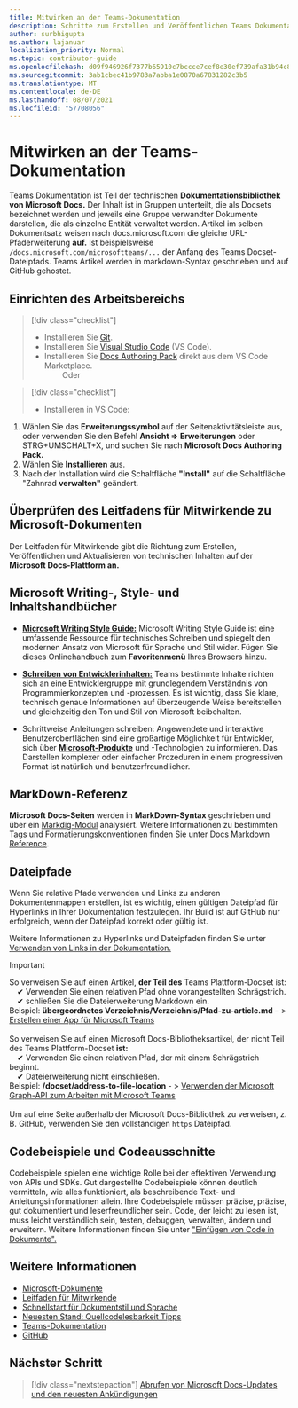 ```yaml
---
title: Mitwirken an der Teams-Dokumentation
description: Schritte zum Erstellen und Veröffentlichen Teams Dokumentation
author: surbhigupta
ms.author: lajanuar
localization_priority: Normal
ms.topic: contributor-guide
ms.openlocfilehash: d09f946926f7377b65910c7bccce7cef8e30ef739afa31b94c83354cffbd7c27
ms.sourcegitcommit: 3ab1cbec41b9783a7abba1e0870a67831282c3b5
ms.translationtype: MT
ms.contentlocale: de-DE
ms.lasthandoff: 08/07/2021
ms.locfileid: "57708056"
---
```

# <a name="contribute-to-teams-documentation"></a>Mitwirken an der Teams-Dokumentation

Teams Dokumentation ist Teil der technischen **Dokumentationsbibliothek von Microsoft Docs.** Der Inhalt ist in Gruppen unterteilt, die als Docsets bezeichnet werden und jeweils eine Gruppe verwandter Dokumente darstellen, die als einzelne Entität verwaltet werden. Artikel im selben Dokumentsatz weisen nach docs.microsoft.com die gleiche URL-Pfaderweiterung **auf.** Ist beispielsweise `/docs.microsoft.com/microsoftteams/...` der Anfang des Teams Docset-Dateipfads. Teams Artikel werden in markdown-Syntax geschrieben und auf GitHub gehostet.

## <a name="set-up-your-workspace"></a>Einrichten des Arbeitsbereichs

> [!div class="checklist"]
>
> * Installieren Sie [Git](https://git-scm.com/book/en/v2/Getting-Started-Installing-Git).
> * Installieren Sie [Visual Studio Code](https://code.visualstudio.com/) (VS Code).
> * Installieren Sie [Docs Authoring Pack](https://marketplace.visualstudio.com/items?itemName=docsmsft.docs-authoring-pack) direkt aus dem VS Code Marketplace.
<br>&emsp;&emsp; Oder

> [!div class="checklist"]
>
> * Installieren in VS Code:

   1. Wählen Sie das **Erweiterungssymbol** auf der Seitenaktivitätsleiste aus, oder verwenden Sie den Befehl **Ansicht => Erweiterungen** oder STRG+UMSCHALT+X, und suchen Sie nach **Microsoft Docs Authoring Pack.**
   1. Wählen Sie **Installieren** aus.
   1. Nach der Installation wird die Schaltfläche **"Install"** auf die Schaltfläche "Zahnrad **verwalten"** geändert.

## <a name="review-the-microsoft-docs-contributors-guide"></a>Überprüfen des Leitfadens für Mitwirkende zu Microsoft-Dokumenten

Der Leitfaden für Mitwirkende gibt die Richtung zum Erstellen, Veröffentlichen und Aktualisieren von technischen Inhalten auf der **Microsoft Docs-Plattform an.** 

## <a name="microsoft-writing-style-and-content-guides"></a>Microsoft Writing-, Style- und Inhaltshandbücher

* **[Microsoft Writing Style Guide:](/style-guide/welcome)** Microsoft Writing Style Guide ist eine umfassende Ressource für technisches Schreiben und spiegelt den modernen Ansatz von Microsoft für Sprache und Stil wider. Fügen Sie dieses Onlinehandbuch zum **Favoritenmenü** Ihres Browsers hinzu.

* **[Schreiben von Entwicklerinhalten:](/style-guide/developer-content/)** Teams bestimmte Inhalte richten sich an eine Entwicklergruppe mit grundlegendem Verständnis von Programmierkonzepten und -prozessen. Es ist wichtig, dass Sie klare, technisch genaue Informationen auf überzeugende Weise bereitstellen und gleichzeitig den Ton und Stil von Microsoft beibehalten.

* Schrittweise Anleitungen schreiben: Angewendete und interaktive Benutzeroberflächen sind eine großartige Möglichkeit für Entwickler, sich über **[Microsoft-Produkte](/style-guide/procedures-instructions/writing-step-by-step-instructions)** und -Technologien zu informieren. Das Darstellen komplexer oder einfacher Prozeduren in einem progressiven Format ist natürlich und benutzerfreundlicher.

## <a name="markdown-reference"></a>MarkDown-Referenz

**Microsoft Docs-Seiten** werden in **MarkDown-Syntax** geschrieben und über ein [Markdig-Modul](https://github.com/lunet-io/markdig) analysiert. Weitere Informationen zu bestimmten Tags und Formatierungskonventionen finden Sie unter [Docs Markdown Reference](/contribute/markdown-reference).

## <a name="file-paths"></a>Dateipfade

Wenn Sie relative Pfade verwenden und Links zu anderen Dokumentenmappen erstellen, ist es wichtig, einen gültigen Dateipfad für Hyperlinks in Ihrer Dokumentation festzulegen. Ihr Build ist auf GitHub nur erfolgreich, wenn der Dateipfad korrekt oder gültig ist.
 
Weitere Informationen zu Hyperlinks und Dateipfaden finden Sie unter [Verwenden von Links in der Dokumentation.](/contribute/how-to-write-links)

> [!IMPORTANT]
> So verweisen Sie auf einen Artikel, **der Teil des** Teams Plattform-Docset ist:<br>
> &emsp;&#x2714; Verwenden Sie einen relativen Pfad ohne vorangestellten Schrägstrich.<br>
> &emsp;&#x2714; schließen Sie die Dateierweiterung Markdown ein.<br>
>Beispiel: **übergeordnetes Verzeichnis/Verzeichnis/Pfad-zu-article.md** – > [Erstellen einer App für Microsoft Teams](../concepts/building-an-app.md) <br><br>
> So verweisen Sie auf einen Microsoft Docs-Bibliotheksartikel, der nicht Teil des Teams Plattform-Docset **ist:**<br>
> &emsp;&#x2714; Verwenden Sie einen relativen Pfad, der mit einem Schrägstrich beginnt.<br>
> &emsp;&#x2714; Dateierweiterung nicht einschließen. <br> Beispiel: **/docset/address-to-file-location** - > [Verwenden der Microsoft Graph-API zum Arbeiten mit Microsoft Teams](/graph/api/resources/teams-api-overview)<br><br>
> Um auf eine Seite außerhalb der Microsoft Docs-Bibliothek zu verweisen, z. B. GitHub, verwenden Sie den vollständigen `https` Dateipfad.<br>

## <a name="code-samples-and-snippets"></a>Codebeispiele und Codeausschnitte

Codebeispiele spielen eine wichtige Rolle bei der effektiven Verwendung von APIs und SDKs. Gut dargestellte Codebeispiele können deutlich vermitteln, wie alles funktioniert, als beschreibende Text- und Anleitungsinformationen allein. Ihre Codebeispiele müssen präzise, präzise, gut dokumentiert und leserfreundlicher sein. Code, der leicht zu lesen ist, muss leicht verständlich sein, testen, debuggen, verwalten, ändern und erweitern. Weitere Informationen finden Sie unter ["Einfügen von Code in Dokumente".](/contribute/code-in-docs)

## <a name="see-also"></a>Weitere Informationen

* [Microsoft-Dokumente](/)
* [Leitfaden für Mitwirkende](/contribute)
* [Schnellstart für Dokumentstil und Sprache](/contribute/style-quick-start)
* [Neuesten Stand: Quellcodelesbarkeit Tipps](/archive/msdn-magazine/2014/october/cutting-edge-source-code-readability-tips)
* [Teams-Dokumentation](/microsoftteams/platform/overview)
* [GitHub](https://github.com/MicrosoftDocs/msteams-docs/tree/master/msteams-platform)


## <a name="next-step"></a>Nächster Schritt

> [!div class="nextstepaction"]
> [Abrufen von Microsoft Docs-Updates und den neuesten Ankündigungen](/teamblog)
